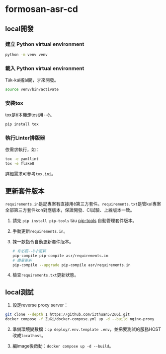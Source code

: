 # formosan-asr-cd

## local開發

### 建立 Python virtual environment

```bash
python -m venv venv
```

### 載入 Python virtual environment

Ta̍k-kái攏ài開，才來開發。

```bash
source venv/bin/activate
```

### 安裝tox

tox是tī本機走test用--ê。

```bash
pip install tox
```

### 執行Linter排版器

依需求執行，如：

```bash
tox -e yamllint
tox -e flake8
```

詳細需求可參考`tox.ini`。

## 更新套件版本

`requirements.in`是記專案有直接用ê第三方套件。`requirements.txt`是管kui專案全部第三方套件koh對應版本，保證開發、CI試驗、上線版本一致。

1. 請先 `pip install pip-tools` tàu [pip-tools](https://github.com/jazzband/pip-tools) 自動管理套件版本。
2. 手動更新`requirements.in`。
3. 揀一款指令自動更新套件版本。

      ```bash
      # 有必要--ê才更新
      pip-compile pip-compile asr/requirements.in 
      # 盡量更新
      pip-compile --upgrade pip-compile asr/requirements.in 
      ```

4. 檢查`requirements.txt`更新狀態。

## local測試

1. 設定reverse proxy server：

```bash
git clone --depth 1 https://github.com/i3thuan5/ZuGi.git
docker compose -f ZuGi/docker-compose.yml up -d --build nginx-proxy
```

2. 準備環境變數檔：`cp deploy/.env.template .env`，並把要測試的服務HOST改成`localhost`。

3. 編image後啟動：`docker compose up -d --build`。
